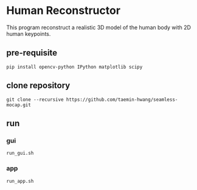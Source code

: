 # Human Reconstructor
This program reconstruct a realistic 3D model of the human body with 2D human keypoints.


## pre-requisite
```
pip install opencv-python IPython matplotlib scipy
```

## clone repository
```
git clone --recursive https://github.com/taemin-hwang/seamless-mocap.git
```

## run
### gui

```
run_gui.sh
```
### app
```
run_app.sh
```
